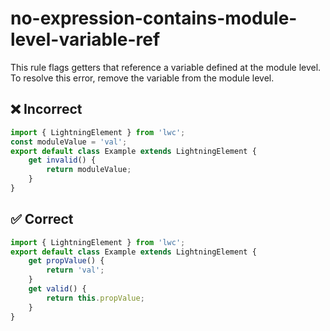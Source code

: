 # no-expression-contains-module-level-variable-ref

This rule flags getters that reference a variable defined at the module level. To resolve this error, remove the variable from the module level. 

## ❌ Incorrect

```javascript
import { LightningElement } from 'lwc';
const moduleValue = 'val';
export default class Example extends LightningElement {
    get invalid() {
        return moduleValue;
    }
}

```

## ✅ Correct

```javascript
import { LightningElement } from 'lwc';
export default class Example extends LightningElement {
    get propValue() {
        return 'val';
    }
    get valid() {
        return this.propValue;
    }
}

```
